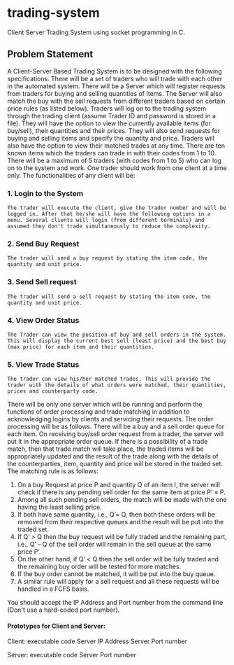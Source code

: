 # trading-system
Client Server Trading System using socket programming in C.

## Problem Statement
A Client-Server Based Trading System is to be designed with the following specifications. There will be a set of
traders who will trade with each other in the automated system. There will be a Server which will register requests
from traders for buying and selling quantities of Items. The Server will also match the buy with the sell requests
from different traders based on certain price rules (as listed below). Traders will log on to the trading system through
the trading client (assume Trader ID and password is stored in a file). They will have the option to view the
currently available items (for buy/sell), their quantities and their prices. They will also send requests for buying and
selling items and specify the quantity and price. Traders will also have the option to view their matched trades at any
time. There are ten known items which the traders can trade in with their codes from 1 to 10. There will be a
maximum of 5 traders (with codes from 1 to 5) who can log on to the system and work. One trader should work
from one client at a time only.
The functionalities of any client will be:
### 1. Login to the System 
    The trader will execute the client, give the trader number and will be logged in. After that he/she will have the following options in a menu. Several clients will login (from different terminals) and assumed they don't trade simultaneously to reduce the complexity.
### 2. Send Buy Request 
    The trader will send a buy request by stating the item code, the quantity and unit price.
### 3. Send Sell request 
    The trader will send a sell request by stating the item code, the quantity and unit price.
### 4. View Order Status 
    The Trader can view the position of buy and sell orders in the system. This will display the current best sell (least price) and the best buy (max price) for each item and their quantities.
### 5. View Trade Status 
    The trader can view his/her matched trades. This will provide the trader with the details of what orders were matched, their quantities, prices and counterparty code.

There will be only one server which will be running and perform the functions of order processing and trade
matching in addition to acknowledging logins by clients and servicing their requests. The order processing will be
as follows. There will be a buy and a sell order queue for each item. On receiving buy/sell order request from a
trader, the server will put it in the appropriate order queue. If there is a possibility of a trade match, then that trade
match will take place, the traded items will be appropriately updated and the result of the trade along with the details
of the counterparties, item, quantity and price will be stored in the traded set. The matching rule is as follows:
1. On a buy Request at price P and quantity Q of an item I, the server will check if there is any pending sell
order for the same item at price P’ ≤ P.
2. Among all such pending sell orders, the match will be made with the one having the least selling price.
3. If both have same quantity, i.e., Q’= Q, then both these orders will be removed from their respective queues
and the result will be put into the traded set.
4. If Q’ > Q then the buy request will be fully traded and the remaining part, i.e., Q’ – Q of the sell order will
remain in the sell queue at the same price P’.
5. On the other hand, if Q’ < Q then the sell order will be fully traded and the remaining buy order will be
tested for more matches.
6. If the buy order cannot be matched, it will be put into the buy queue.
7. A similar rule will apply for a sell request and all these requests will be handled in a FCFS basis.

You should accept the IP Address and Port number from the command line (Don't use a hard-coded port number).

#### Prototypes for Client and Server:
Client: executable code  Server IP Address  Server Port number

Server: executable code  Server Port number
